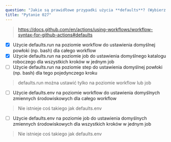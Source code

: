 ```yaml
---
question: "Jakie są prawidłowe przypadki użycia **defaults**? (Wybierz dwa.)"
title: "Pytanie 027"
---
```


> https://docs.github.com/en/actions/using-workflows/workflow-syntax-for-github-actions#defaults

- [x] Użycie defaults.run na poziomie workflow do ustawienia domyślnej powłoki (np. bash) dla całego workflow
- [x] Użycie defaults.run na poziomie job do ustawienia domyślnego katalogu roboczego dla wszystkich kroków w jednym job
- [ ] Użycie defaults.run na poziomie step do ustawienia domyślnej powłoki (np. bash) dla tego pojedynczego kroku  
> defaults.run można ustawić tylko na poziomie workflow lub job
- [ ] Użycie defaults.env na poziomie workflow do ustawienia domyślnych zmiennych środowiskowych dla całego workflow  
> Nie istnieje coś takiego jak defaults.env
- [ ] Użycie defaults.env na poziomie job do ustawienia domyślnych zmiennych środowiskowych dla wszystkich kroków w jednym job  
> Nie istnieje coś takiego jak defaults.env
